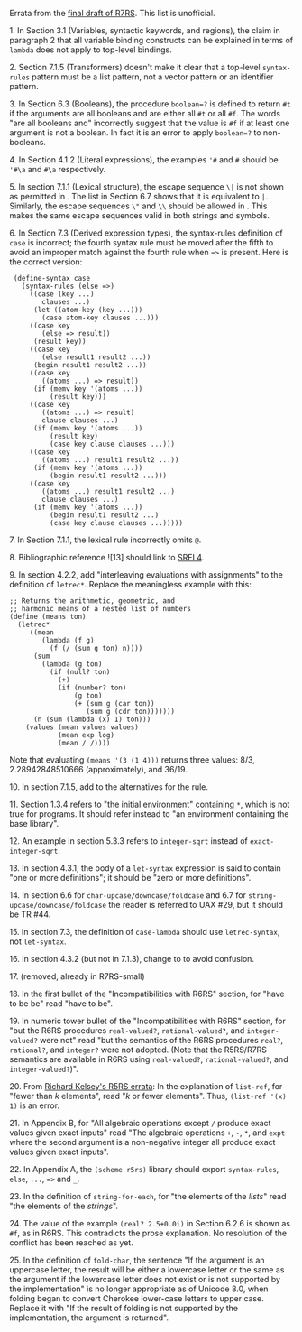 Errata from the [final draft of R7RS](https://bitbucket.org/cowan/r7rs/src/draft-10/rnrs/r7rs.pdf).  This list is unofficial.

1\.  In Section 3.1 (Variables, syntactic keywords, and regions), the claim in paragraph 2 that all variable binding constructs can be explained in terms of `lambda` does not apply to top-level bindings.

2\.  Section 7.1.5 (Transformers) doesn't make it clear that a top-level `syntax-rules` pattern must be a list pattern, not a vector pattern or an identifier pattern.

3\.  In Section 6.3 (Booleans), the procedure `boolean=?` is defined to return `#t` if the arguments are all booleans and are either all `#t` or all `#f`.  The words "are all booleans and" incorrectly suggest that the value is `#f` if at least one argument is not a boolean.  In fact it is an error to apply `boolean=?` to non-booleans.

4\. In Section 4.1.2 (Literal expressions), the examples `'#` and `#` should be `'#\a` and `#\a` respectively.

5\. In section 7.1.1 (Lexical structure), the escape sequence `\|` is not shown as permitted in <string element>.  The list in Section 6.7 shows that it is equivalent to `|`.  Similarly, the escape sequences `\"` and `\\` should be allowed in <symbol element>.  This makes the same escape sequences valid in both strings and symbols.

6\. In Section 7.3 (Derived expression types), the syntax-rules definition of `case` is incorrect; the fourth syntax rule must be moved after the fifth to avoid an improper match against the fourth rule when `=>` is present.  Here is the correct version:

```
 (define-syntax case
   (syntax-rules (else =>)
     ((case (key ...)
        clauses ...)
      (let ((atom-key (key ...)))
        (case atom-key clauses ...)))
     ((case key
        (else => result))
      (result key))
     ((case key
        (else result1 result2 ...))
      (begin result1 result2 ...))
     ((case key
        ((atoms ...) => result))
      (if (memv key '(atoms ...))
          (result key)))
     ((case key
        ((atoms ...) => result)
        clause clauses ...)
      (if (memv key '(atoms ...))
          (result key)
          (case key clause clauses ...)))
     ((case key
        ((atoms ...) result1 result2 ...))
      (if (memv key '(atoms ...))
          (begin result1 result2 ...)))
     ((case key
        ((atoms ...) result1 result2 ...)
        clause clauses ...)
      (if (memv key '(atoms ...))
          (begin result1 result2 ...)
          (case key clause clauses ...)))))
```

7\. In Section 7.1.1, the lexical rule <special initial> incorrectly omits `@`.

8\. Bibliographic reference ![13] should link to [SRFI 4](http://srfi.schemers.org/srfi-4/srfi-4.html).

9\. In section 4.2.2, add "interleaving evaluations with assignments" to the definition of `letrec*`.  Replace the meaningless example with this:

```
;; Returns the arithmetic, geometric, and
;; harmonic means of a nested list of numbers
(define (means ton)
  (letrec*
     ((mean
        (lambda (f g)
          (f (/ (sum g ton) n))))
      (sum
        (lambda (g ton)
          (if (null? ton)
            (+)
            (if (number? ton)
                (g ton)
                (+ (sum g (car ton))
                   (sum g (cdr ton)))))))
      (n (sum (lambda (x) 1) ton)))
    (values (mean values values)
            (mean exp log)
            (mean / /))))
```

Note that evaluating `(means '(3 (1 4)))` returns three values: 8/3, 2.28942848510666 (approximately), and 36/19.

10\.  In section 7.1.5, add <bytevector> to the alternatives for the <pattern datum> rule.

11\. Section 1.3.4 refers to "the initial environment" containing `*`, which is not true for programs.  It should refer instead to "an environment containing the base library".

12\.  An example in section 5.3.3 refers to `integer-sqrt` instead of `exact-integer-sqrt`.

13\. In section 4.3.1, the body of a `let-syntax` expression is said to contain "one or more definitions"; it should be "zero or more definitions".

14\. In section 6.6 for `char-upcase/downcase/foldcase` and 6.7 for `string-upcase/downcase/foldcase` the reader is referred to UAX #29, but it should be TR #44.

15\. In section 7.3, the definition of `case-lambda` should use `letrec-syntax`, not `let-syntax`.

16\. In section 4.3.2 (but not in 7.1.3), change <literal> to <pattern literal> to avoid confusion.

17\. (removed, already in R7RS-small)

18\. In the first bullet of the "Incompatibilities with R6RS" section, for "have to be be" read "have to be".

19\. In numeric tower bullet of the "Incompatibilities with R6RS" section, for "but the R6RS procedures `real-valued?`, `rational-valued?`, and `integer-valued?` were not" read "but the semantics of the R6RS procedures `real?`, `rational?`, and `integer?` were not adopted.  (Note that the R5RS/R7RS semantics are available in R6RS using `real-valued?`, `rational-valued?`, and `integer-valued?`)".

20\. From [Richard Kelsey's R5RS errata](http://www.mumble.net/~kelsey/r5rs-errata.html): In the explanation of `list-ref`, for "fewer than *k* elements", read "*k* or fewer elements". Thus, `(list-ref '(x) 1)` is an error.

21\. In Appendix B, for "All algebraic operations except `/` produce exact values given exact inputs" read "The algebraic operations `+`, `-`, `*`, and `expt` where the second argument is a non-negative integer all produce exact values given exact inputs".

22\. In Appendix A, the `(scheme r5rs)` library should export `syntax-rules`, `else`, `...`, `=>` and `_`.

23\. In the definition of `string-for-each`, for "the elements of the *lists*" read "the elements of the *strings*".

24\. The value of the example `(real? 2.5+0.0i)` in Section 6.2.6 is shown as `#f`, as in R6RS.  This contradicts the prose explanation.  No resolution of the conflict has been reached as yet.

25\. In the definition of `fold-char`, the sentence "If the argument is an uppercase letter, the result will be either a lowercase letter or the same as the argument if the lowercase letter does not exist or is not supported by the implementation" is no longer appropriate as of Unicode 8.0, when folding began to convert Cherokee lower-case letters to upper case.  Replace it with "If the result of folding is not supported by the implementation, the argument is returned".
